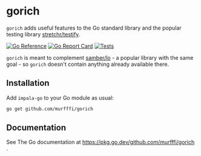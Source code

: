 # gorich

`gorich` adds useful features to the Go standard library and the popular testing
library [stretchr/testify](https://github.com/stretchr/testify).

[![Go Reference](https://pkg.go.dev/badge/github.com/murfffi/gorich.svg)](https://pkg.go.dev/github.com/murfffi/gorich)
[![Go Report Card](https://goreportcard.com/badge/github.com/murfffi/gorich)](https://goreportcard.com/report/github.com/murfffi/gorich)
[![Tests](https://github.com/murfffi/gorich/actions/workflows/ci.yml/badge.svg)](https://coveralls.io/github/murfffi/gorich)

`gorich` is meant to complement [samber/lo](https://github.com/samber/lo) - a popular library with the same goal - 
so `gorich` doesn't contain anything already available there.

## Installation

Add `impala-go` to your Go module as usual:

```bash
go get github.com/murfffi/gorich
```

## Documentation

See The Go documentation at <https://pkg.go.dev/github.com/murfffi/gorich> .

